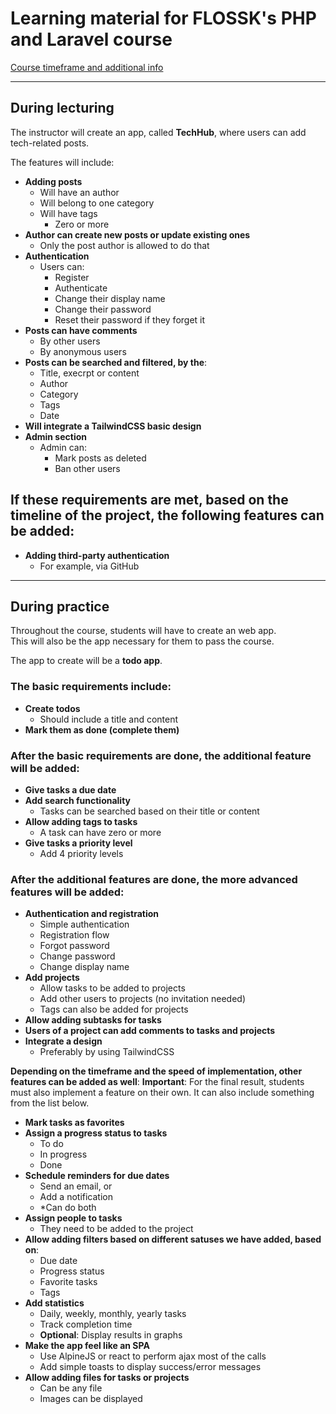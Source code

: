 # Learning material for FLOSSK's PHP and Laravel course

[Course timeframe and additional info](https://docs.google.com/spreadsheets/d/1JhF0zgAZBPpPpELls8L43TYbRqCkUKggqxQoJApKycI/edit?usp=sharing)

---

## During lecturing

The instructor will create an app, called **TechHub**, where users can add tech-related posts.

The features will include:

- **Adding posts**
  - Will have an author
  - Will belong to one category
  - Will have tags
    - Zero or more
- **Author can create new posts or update existing ones**
  - Only the post author is allowed to do that
- **Authentication**
  - Users can:
    - Register
    - Authenticate
    - Change their display name
    - Change their password
    - Reset their password if they forget it
- **Posts can have comments**
  - By other users
  - By anonymous users
- **Posts can be searched and filtered, by the**:
  - Title, execrpt or content
  - Author
  - Category
  - Tags
  - Date
- **Will integrate a TailwindCSS basic design**
- **Admin section**
  - Admin can:
    - Mark posts as deleted
    - Ban other users

## If these requirements are met, based on the timeline of the project, the following features can be added:

- **Adding third-party authentication**
  - For example, via GitHub

---

## During practice

Throughout the course, students will have to create an web app.  
This will also be the app necessary for them to pass the course.

The app to create will be a **todo app**.

### The basic requirements include:

- **Create todos**
  - Should include a title and content
- **Mark them as done (complete them)**

### After the basic requirements are done, the additional feature will be added:

- **Give tasks a due date**
- **Add search functionality**
  - Tasks can be searched based on their title or content
- **Allow adding tags to tasks**
  - A task can have zero or more
- **Give tasks a priority level**
  - Add 4 priority levels

### After the additional features are done, the more advanced features will be added:

- **Authentication and registration**
  - Simple authentication
  - Registration flow
  - Forgot password
  - Change password
  - Change display name
- **Add projects**
  - Allow tasks to be added to projects
  - Add other users to projects (no invitation needed)
  - Tags can also be added for projects
- **Allow adding subtasks for tasks**
- **Users of a project can add comments to tasks and projects**
- **Integrate a design**
  - Preferably by using TailwindCSS

**Depending on the timeframe and the speed of implementation, other features can be added as well**:
**Important**: For the final result, students must also implement a feature on their own. It can also include something from the list below.

- **Mark tasks as favorites**
- **Assign a progress status to tasks**
  - To do
  - In progress
  - Done
- **Schedule reminders for due dates**
  - Send an email, or
  - Add a notification
  - \*Can do both
- **Assign people to tasks**
  - They need to be added to the project
- **Allow adding filters based on different satuses we have added, based on**:
  - Due date
  - Progress status
  - Favorite tasks
  - Tags
- **Add statistics**
  - Daily, weekly, monthly, yearly tasks
  - Track completion time
  - **Optional**: Display results in graphs
- **Make the app feel like an SPA**
  - Use AlpineJS or react to perform ajax most of the calls
  - Add simple toasts to display success/error messages
- **Allow adding files for tasks or projects**
  - Can be any file
  - Images can be displayed
